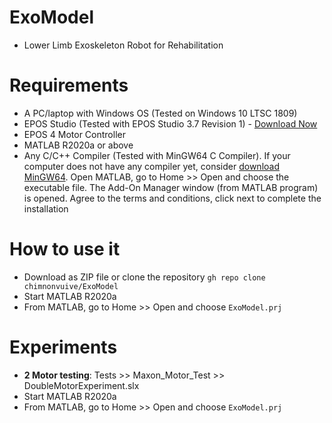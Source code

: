 # ExoModel
* Lower Limb Exoskeleton Robot for Rehabilitation

# Requirements
* A PC/laptop with Windows OS (Tested on Windows 10 LTSC 1809)
* EPOS Studio (Tested with EPOS Studio 3.7 Revision 1) - [Download Now](https://www.maxongroup.com/medias/sys_master/root/8942467743774/EPOS-2-4-IDX-Setup.zip)
* EPOS 4 Motor Controller
* MATLAB R2020a or above
* Any C/C++ Compiler (Tested with MinGW64 C Compiler). If your computer does not have any compiler yet, consider [download MinGW64](https://www.mathworks.com/matlabcentral/mlc-downloads/downloads/submissions/52848/versions/22/download/mlpkginstall). Open MATLAB, go to Home >> Open and choose the executable file. The Add-On Manager window (from MATLAB program) is opened. Agree to the terms and conditions, click next to complete the installation 

# How to use it
* Download as ZIP file or clone the repository `gh repo clone chimnonvuive/ExoModel`
* Start MATLAB R2020a
* From MATLAB, go to Home >> Open and choose `ExoModel.prj`

# Experiments
* **2 Motor testing**: Tests >> Maxon_Motor_Test >> DoubleMotorExperiment.slx
* Start MATLAB R2020a
* From MATLAB, go to Home >> Open and choose `ExoModel.prj`
